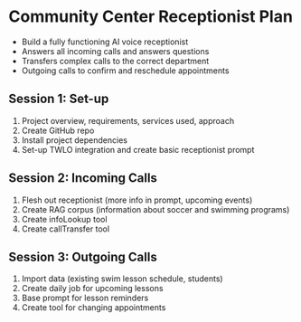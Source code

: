 # Community Center Receptionist Plan
* Build a fully functioning AI voice receptionist
* Answers all incoming calls and answers questions
* Transfers complex calls to the correct department
* Outgoing calls to confirm and reschedule appointments

## Session 1:  Set-up
1. Project overview, requirements, services used, approach
1. Create GitHub repo
1. Install project dependencies
1. Set-up TWLO integration and create basic receptionist prompt

## Session 2:  Incoming Calls
1. Flesh out receptionist (more info in prompt, upcoming events)
1. Create RAG corpus (information about soccer and swimming programs)
1. Create infoLookup tool
1. Create callTransfer tool

## Session 3:  Outgoing Calls
1. Import data (existing swim lesson schedule, students)
1. Create daily job for upcoming lessons
1. Base prompt for lesson reminders
1. Create tool for changing appointments